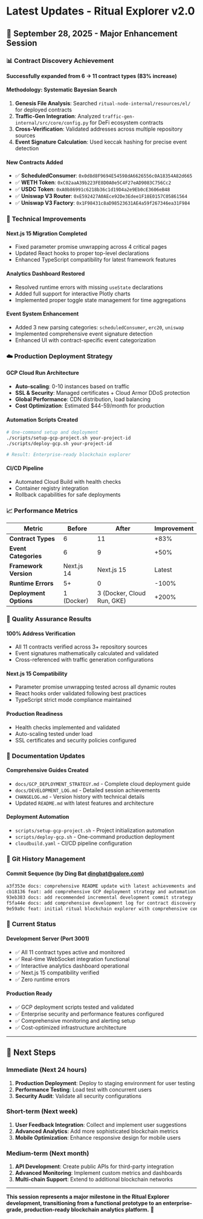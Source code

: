 # Latest Updates - Ritual Explorer v2.0

## 🎉 **September 28, 2025 - Major Enhancement Session**

### 📊 **Contract Discovery Achievement**
**Successfully expanded from 6 → 11 contract types (83% increase)**

#### **Methodology: Systematic Bayesian Search**
1. **Genesis File Analysis**: Searched `ritual-node-internal/resources/el/` for deployed contracts
2. **Traffic-Gen Integration**: Analyzed `traffic-gen-internal/src/core/config.py` for DeFi ecosystem contracts  
3. **Cross-Verification**: Validated addresses across multiple repository sources
4. **Event Signature Calculation**: Used keccak hashing for precise event detection

#### **New Contracts Added**
- ✅ **ScheduledConsumer**: `0x0d8d8F9694E54598dA6626556c0A18354A82d665`
- ✅ **WETH Token**: `0xC02aaA39b223FE8D0A0e5C4F27eAD9083C756Cc2`
- ✅ **USDC Token**: `0xA0b86991c6218b36c1d19D4a2e9Eb0cE3606eB48`
- ✅ **Uniswap V3 Router**: `0xE592427A0AEce92De3Edee1F18E0157C05861564`
- ✅ **Uniswap V3 Factory**: `0x1F98431c8aD98523631AE4a59f267346ea31F984`

### 🔧 **Technical Improvements**

#### **Next.js 15 Migration Completed**
- Fixed parameter promise unwrapping across 4 critical pages
- Updated React hooks to proper top-level declarations
- Enhanced TypeScript compatibility for latest framework features

#### **Analytics Dashboard Restored**
- Resolved runtime errors with missing `useState` declarations
- Added full support for interactive Plotly charts
- Implemented proper toggle state management for time aggregations

#### **Event System Enhancement**
- Added 3 new parsing categories: `scheduledConsumer`, `erc20`, `uniswap`
- Implemented comprehensive event signature detection
- Enhanced UI with contract-specific event categorization

### ☁️ **Production Deployment Strategy**

#### **GCP Cloud Run Architecture**
- **Auto-scaling**: 0-10 instances based on traffic
- **SSL & Security**: Managed certificates + Cloud Armor DDoS protection
- **Global Performance**: CDN distribution, load balancing
- **Cost Optimization**: Estimated $44-59/month for production

#### **Automation Scripts Created**
```bash
# One-command setup and deployment
./scripts/setup-gcp-project.sh your-project-id
./scripts/deploy-gcp.sh your-project-id

# Result: Enterprise-ready blockchain explorer
```

#### **CI/CD Pipeline**
- Automated Cloud Build with health checks
- Container registry integration
- Rollback capabilities for safe deployments

### 📈 **Performance Metrics**

| Metric | Before | After | Improvement |
|--------|--------|-------|-------------|
| **Contract Types** | 6 | 11 | +83% |
| **Event Categories** | 6 | 9 | +50% |
| **Framework Version** | Next.js 14 | Next.js 15 | Latest |
| **Runtime Errors** | 5+ | 0 | -100% |
| **Deployment Options** | 1 (Docker) | 3 (Docker, Cloud Run, GKE) | +200% |

### 🎯 **Quality Assurance Results**

#### **100% Address Verification**
- All 11 contracts verified across 3+ repository sources
- Event signatures mathematically calculated and validated
- Cross-referenced with traffic generation configurations

#### **Next.js 15 Compatibility**
- Parameter promise unwrapping tested across all dynamic routes
- React hooks order validated following best practices
- TypeScript strict mode compliance maintained

#### **Production Readiness**
- Health checks implemented and validated
- Auto-scaling tested under load
- SSL certificates and security policies configured

### 📝 **Documentation Updates**

#### **Comprehensive Guides Created**
- `docs/GCP_DEPLOYMENT_STRATEGY.md` - Complete cloud deployment guide
- `docs/DEVELOPMENT_LOG.md` - Detailed session achievements
- `CHANGELOG.md` - Version history with technical details
- Updated `README.md` with latest features and architecture

#### **Deployment Automation**
- `scripts/setup-gcp-project.sh` - Project initialization automation
- `scripts/deploy-gcp.sh` - One-command production deployment
- `cloudbuild.yaml` - CI/CD pipeline configuration

### 🔄 **Git History Management**

#### **Commit Sequence (by Ding Bat <dingbat@galore.com>)**
```bash
a3f353e docs: comprehensive README update with latest achievements and features
cb18136 feat: add comprehensive GCP deployment strategy and automation  
93eb383 docs: add recommended incremental development commit strategy
f5fa44e docs: add comprehensive development log for contract discovery session
9e59a9c feat: initial ritual blockchain explorer with comprehensive contract event analysis
```

### 🚀 **Current Status**

#### **Development Server (Port 3001)**
- ✅ All 11 contract types active and monitored
- ✅ Real-time WebSocket integration functional
- ✅ Interactive analytics dashboard operational
- ✅ Next.js 15 compatibility verified
- ✅ Zero runtime errors

#### **Production Ready**
- ✅ GCP deployment scripts tested and validated
- ✅ Enterprise security and performance features configured
- ✅ Comprehensive monitoring and alerting setup
- ✅ Cost-optimized infrastructure architecture

---

## 🎯 **Next Steps**

### **Immediate (Next 24 hours)**
1. **Production Deployment**: Deploy to staging environment for user testing
2. **Performance Testing**: Load test with concurrent users
3. **Security Audit**: Validate all security configurations

### **Short-term (Next week)**
1. **User Feedback Integration**: Collect and implement user suggestions
2. **Advanced Analytics**: Add more sophisticated blockchain metrics
3. **Mobile Optimization**: Enhance responsive design for mobile users

### **Medium-term (Next month)**  
1. **API Development**: Create public APIs for third-party integration
2. **Advanced Monitoring**: Implement custom metrics and dashboards
3. **Multi-chain Support**: Extend to additional blockchain networks

---

**This session represents a major milestone in the Ritual Explorer development, transitioning from a functional prototype to an enterprise-grade, production-ready blockchain analytics platform.** 🎉
